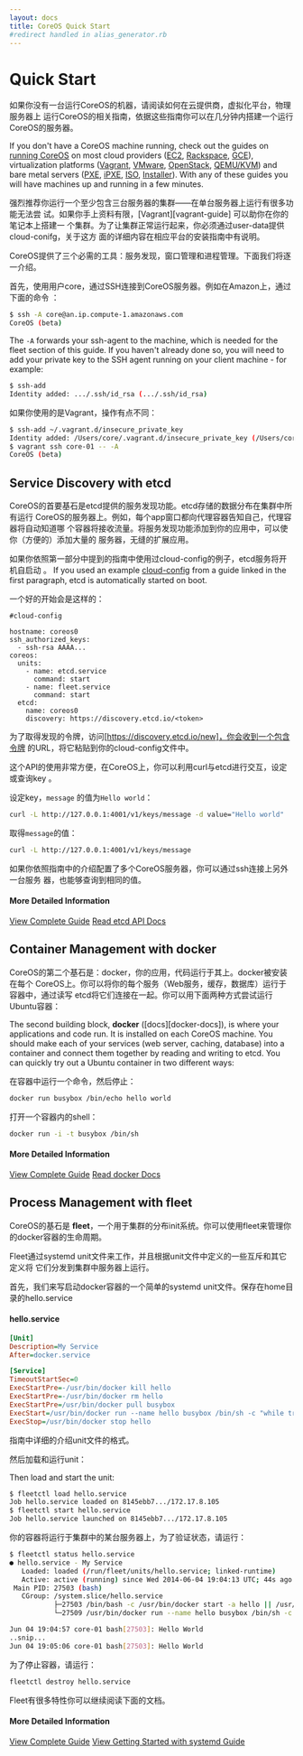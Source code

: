 ```yaml
---
layout: docs
title: CoreOS Quick Start
#redirect handled in alias_generator.rb
---
```


# Quick Start

如果你没有一台运行CoreOS的机器，请阅读如何在云提供商，虚拟化平台，物理服务器上
运行CoreOS的相关指南，依据这些指南你可以在几分钟内搭建一个运行CoreOS的服务器。

If you don't have a CoreOS machine running, check out the guides on [running CoreOS]({{site.url}}/docs/#running-coreos) on most cloud providers ([EC2]({{site.url}}/docs/running-coreos/cloud-providers/ec2), [Rackspace]({{site.url}}/docs/running-coreos/cloud-providers/rackspace), [GCE]({{site.url}}/docs/running-coreos/cloud-providers/google-compute-engine)), virtualization platforms ([Vagrant]({{site.url}}/docs/running-coreos/platforms/vagrant), [VMware]({{site.url}}/docs/running-coreos/platforms/vmware), [OpenStack]({{site.url}}/docs/running-coreos/platforms/openstack), [QEMU/KVM]({{site.url}}/docs/running-coreos/platforms/qemu)) and bare metal servers ([PXE]({{site.url}}/docs/running-coreos/bare-metal/booting-with-pxe), [iPXE]({{site.url}}/docs/running-coreos/bare-metal/booting-with-ipxe), [ISO]({{site.url}}/docs/running-coreos/platforms/iso), [Installer]({{site.url}}/docs/running-coreos/bare-metal/installing-to-disk)). With any of these guides you will have machines up and running in a few minutes.

强烈推荐你运行一个至少包含三台服务器的集群——在单台服务器上运行有很多功能无法尝
试。如果你手上资料有限，[Vagrant][vagrant-guide] 可以助你在你的笔记本上搭建一
个集群。为了让集群正常运行起来，你必须通过user-data提供cloud-conifg，关于这方
面的详细内容在相应平台的安装指南中有说明。

CoreOS提供了三个必需的工具：服务发现，窗口管理和进程管理。下面我们将逐一介绍。

首先，使用用户core，通过SSH连接到CoreOS服务器。例如在Amazon上，通过下面的命令
：

```sh
$ ssh -A core@an.ip.compute-1.amazonaws.com
CoreOS (beta)
```

The `-A` forwards your ssh-agent to the machine, which is needed for the fleet section of this guide. If you haven't already done so, you will need to add your private key to the SSH agent running on your client machine - for example:

```sh
$ ssh-add
Identity added: .../.ssh/id_rsa (.../.ssh/id_rsa)
```

如果你使用的是Vagrant，操作有点不同：

```sh
$ ssh-add ~/.vagrant.d/insecure_private_key
Identity added: /Users/core/.vagrant.d/insecure_private_key (/Users/core/.vagrant.d/insecure_private_key)
$ vagrant ssh core-01 -- -A
CoreOS (beta)
```

## Service Discovery with etcd

CoreOS的首要基石是etcd提供的服务发现功能。etcd存储的数据分布在集群中所有运行
CoreOS的服务器上。例如，每个app窗口都向代理容器告知自己，代理容器将自动知道哪
个容器将接收流量。将服务发现功能添加到你的应用中，可以使你（方便的）添加大量的
服务器，无缝的扩展应用。

如果你依照第一部分中提到的指南中使用过cloud-config的例子，etcd服务将开机自启动
。
If you used an example [cloud-config]({{site.url}}/docs/cluster-management/setup/cloudinit-cloud-config) from a guide linked in the first paragraph, etcd is automatically started on boot.

一个好的开始会是这样的：

```
#cloud-config

hostname: coreos0
ssh_authorized_keys:
  - ssh-rsa AAAA...
coreos:
  units:
    - name: etcd.service
      command: start
    - name: fleet.service
      command: start
  etcd:
    name: coreos0
    discovery: https://discovery.etcd.io/<token>
```

为了取得发现的令牌，访问[https://discovery.etcd.io/new]，你会收到一个包含令牌
的URL，将它粘贴到你的cloud-config文件中。

这个API的使用非常方便，在CoreOS上，你可以利用curl与etcd进行交互，设定或查询key
。

设定key，`message` 的值为`Hello world`：

```sh
curl -L http://127.0.0.1:4001/v1/keys/message -d value="Hello world"
```

取得`message`的值：

```sh
curl -L http://127.0.0.1:4001/v1/keys/message
```

如果你依照指南中的介绍配置了多个CoreOS服务器，你可以通过ssh连接上另外一台服务
器，也能够查询到相同的值。

#### More Detailed Information
<a class="btn btn-primary" href="{{ site.url }}/docs/distributed-configuration/getting-started-with-etcd/" data-category="More Information" data-event="Docs: Getting Started etcd">View Complete Guide</a>
<a class="btn btn-default" href="{{site.url}}/docs/distributed-configuration/etcd-api/">Read etcd API Docs</a>

## Container Management with docker

CoreOS的第二个基石是：docker，你的应用，代码运行于其上。docker被安装在每个
CoreOS上。你可以将你的每个服务（Web服务，缓存，数据库）运行于容器中，通过读写
etcd将它们连接在一起。你可以用下面两种方式尝试运行Ubuntu容器：

The second building block, **docker** ([docs][docker-docs]), is where your applications and code run. It is installed on each CoreOS machine. You should make each of your services (web server, caching, database) into a container and connect them together by reading and writing to etcd. You can quickly try out a Ubuntu container in two different ways:

在容器中运行一个命令，然后停止：

```sh
docker run busybox /bin/echo hello world
```

打开一个容器内的shell：

```sh
docker run -i -t busybox /bin/sh
```

#### More Detailed Information
<a class="btn btn-primary" href="{{ site.url }}/docs/launching-containers/building/getting-started-with-docker" data-category="More Information" data-event="Docs: Getting Started docker">View Complete Guide</a>
<a class="btn btn-default" href="http://docs.docker.io/">Read docker Docs</a>

## Process Management with fleet

CoreOS的基石是 **fleet**，一个用于集群的分布init系统。你可以使用fleet来管理你
的docker容器的生命周期。

Fleet通过systemd unit文件来工作，并且根据unit文件中定义的一些互斥和其它定义将
它们分发到集群中服务器上运行。

首先，我们来写启动docker容器的一个简单的systemd unit文件。保存在home目录的hello.service

#### hello.service

```ini
[Unit]
Description=My Service
After=docker.service

[Service]
TimeoutStartSec=0
ExecStartPre=-/usr/bin/docker kill hello
ExecStartPre=-/usr/bin/docker rm hello
ExecStartPre=/usr/bin/docker pull busybox
ExecStart=/usr/bin/docker run --name hello busybox /bin/sh -c "while true; do echo Hello World; sleep 1; done"
ExecStop=/usr/bin/docker stop hello
```

指南中详细的介绍unit文件的格式。

然后加载和运行unit：

Then load and start the unit:

```sh
$ fleetctl load hello.service
Job hello.service loaded on 8145ebb7.../172.17.8.105
$ fleetctl start hello.service
Job hello.service launched on 8145ebb7.../172.17.8.105
```

你的容器将运行于集群中的某台服务器上，为了验证状态，请运行：

```sh
$ fleetctl status hello.service
● hello.service - My Service
   Loaded: loaded (/run/fleet/units/hello.service; linked-runtime)
   Active: active (running) since Wed 2014-06-04 19:04:13 UTC; 44s ago
 Main PID: 27503 (bash)
   CGroup: /system.slice/hello.service
           ├─27503 /bin/bash -c /usr/bin/docker start -a hello || /usr/bin/docker run --name hello busybox /bin/sh -c "while true; do echo Hello World; sleep 1; done"
           └─27509 /usr/bin/docker run --name hello busybox /bin/sh -c while true; do echo Hello World; sleep 1; done

Jun 04 19:04:57 core-01 bash[27503]: Hello World
..snip...
Jun 04 19:05:06 core-01 bash[27503]: Hello World
```

为了停止容器，请运行：

```sh
fleetctl destroy hello.service
```

Fleet有很多特性你可以继续阅读下面的文档。

#### More Detailed Information
<a class="btn btn-primary" href="{{ site.url }}/docs/launching-containers/launching/launching-containers-fleet/" data-category="More Information" data-event="Docs: Launching Containers Fleet">View Complete Guide</a>
<a class="btn btn-default" href="{{ site.url }}/docs/launching-containers/launching/getting-started-with-systemd/" data-category="More Information" data-event="Docs: Getting Started with systemd">View Getting Started with systemd Guide</a>
